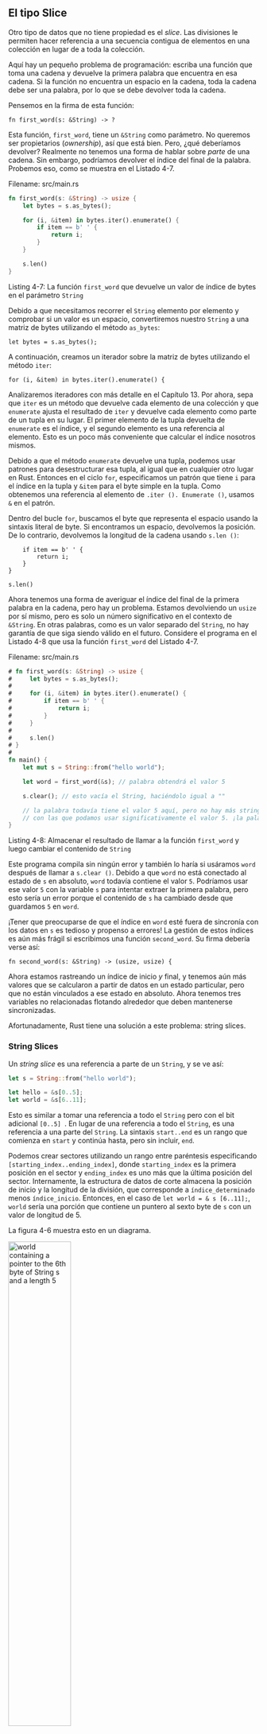 ## El tipo Slice

Otro tipo de datos que no tiene propiedad es el *slice*. Las divisiones le
permiten hacer referencia a una secuencia contigua de elementos en una
colección en lugar de a toda la colección.

Aquí hay un pequeño problema de programación: escriba una función que toma
una cadena y devuelve la primera palabra que encuentra en esa cadena. Si la
función no encuentra un espacio en la cadena, toda la cadena debe ser una
palabra, por lo que se debe devolver toda la cadena.

Pensemos en la firma de esta función:

```rust,ignore
fn first_word(s: &String) -> ?
```

Esta función, `first_word`, tiene un `&String` como parámetro. No queremos
ser propietarios (*ownership*), así que está bien. Pero, ¿qué deberíamos devolver?
Realmente no tenemos una forma de hablar sobre *parte* de una cadena. Sin embargo,
podríamos devolver el índice del final de la palabra. Probemos eso, como se
muestra en el Listado 4-7.

<span class="filename">Filename: src/main.rs</span>

```rust
fn first_word(s: &String) -> usize {
    let bytes = s.as_bytes();

    for (i, &item) in bytes.iter().enumerate() {
        if item == b' ' {
            return i;
        }
    }

    s.len()
}
```

<span class="caption">Listing 4-7: La función `first_word` que devuelve un valor de
índice de bytes en el parámetro `String`</span>

Debido a que necesitamos recorrer el `String` elemento por elemento y
comprobar si un valor es un espacio, convertiremos nuestro `String`
a una matriz de bytes utilizando el método `as_bytes`:

```rust,ignore
let bytes = s.as_bytes();
```

A continuación, creamos un iterador sobre la matriz de bytes utilizando el método `iter`:

```rust,ignore
for (i, &item) in bytes.iter().enumerate() {
```

Analizaremos iteradores con más detalle en el Capítulo 13. Por ahora, sepa
que `iter` es un método que devuelve cada elemento de una colección y que
`enumerate` ajusta el resultado de `iter` y devuelve cada elemento como
parte de un tupla en su lugar. El primer elemento de la tupla devuelta de
`enumerate` es el índice, y el segundo elemento es una referencia al elemento.
Esto es un poco más conveniente que calcular el índice nosotros mismos.

Debido a que el método `enumerate` devuelve una tupla, podemos usar patrones
para desestructurar esa tupla, al igual que en cualquier otro lugar en Rust.
Entonces en el ciclo `for`, especificamos un patrón que tiene `i` para el
índice en la tupla y `&item` para el byte simple en la tupla. Como obtenemos
una referencia al elemento de `.iter (). Enumerate ()`, usamos `&` en el patrón.

Dentro del bucle `for`, buscamos el byte que representa el espacio usando la sintaxis
literal de byte. Si encontramos un espacio, devolvemos la posición. De lo contrario,
devolvemos la longitud de la cadena usando `s.len ()`:

```rust,ignore
    if item == b' ' {
        return i;
    }
}

s.len()
```

Ahora tenemos una forma de averiguar el índice del final de la primera palabra en la cadena,
pero hay un problema. Estamos devolviendo un `usize` por sí mismo, pero es solo un número
significativo en el contexto de `&String`. En otras palabras, como es un valor separado del
`String`, no hay garantía de que siga siendo válido en el futuro. Considere el programa en
el Listado 4-8 que usa la función `first_word` del Listado 4-7.

<span class="filename">Filename: src/main.rs</span>

```rust
# fn first_word(s: &String) -> usize {
#     let bytes = s.as_bytes();
#
#     for (i, &item) in bytes.iter().enumerate() {
#         if item == b' ' {
#             return i;
#         }
#     }
#
#     s.len()
# }
#
fn main() {
    let mut s = String::from("hello world");

    let word = first_word(&s); // palabra obtendrá el valor 5

    s.clear(); // esto vacía el String, haciéndolo igual a ""

    // la palabra todavía tiene el valor 5 aquí, pero no hay más string
    // con las que podamos usar significativamente el valor 5. ¡la palabra ahora es totalmente inválida!
}
```

<span class="caption">Listing 4-8: Almacenar el resultado de llamar a la función `first_word`
y luego cambiar el contenido de `String`</span>

Este programa compila sin ningún error y también lo haría si usáramos `word`
después de llamar a `s.clear ()`. Debido a que `word` no está conectado al estado
de `s` en absoluto, `word` todavía contiene el valor `5`. Podríamos usar ese valor
`5` con la variable `s` para intentar extraer la primera palabra, pero esto sería un
error porque el contenido de `s` ha cambiado desde que guardamos `5` en `word`.

¡Tener que preocuparse de que el índice en `word` esté fuera de sincronía con los
datos en `s` es tedioso y propenso a errores! La gestión de estos índices es aún
más frágil si escribimos una función `second_word`. Su firma debería verse así:

```rust,ignore
fn second_word(s: &String) -> (usize, usize) {
```

Ahora estamos rastreando un índice de inicio *y* final, y tenemos
aún más valores que se calcularon a partir de datos en un estado particular,
pero que no están vinculados a ese estado en absoluto. Ahora tenemos tres variables
no relacionadas flotando alrededor que deben mantenerse sincronizadas.

Afortunadamente, Rust tiene una solución a este problema: string slices.

### String Slices

Un *string slice* es una referencia a parte de un `String`, y se ve así:

```rust
let s = String::from("hello world");

let hello = &s[0..5];
let world = &s[6..11];
```

Esto es similar a tomar una referencia a todo el `String` pero con el bit
adicional `[0..5] `. En lugar de una referencia a todo el `String`, es una
referencia a una parte del `String`. La sintaxis `start..end` es un rango
que comienza en `start` y continúa hasta, pero sin incluir, `end`.

Podemos crear sectores utilizando un rango entre paréntesis especificando
`[starting_index..ending_index]`, donde `starting_index` es la primera posición
en el sector y `ending_index` es uno más que la última posición del sector.
Internamente, la estructura de datos de corte almacena la posición de inicio
y la longitud de la división, que corresponde a `índice_determinado`
menos `índice_inicio`. Entonces, en el caso de `let world = & s [6..11];`,
`world` sería una porción que contiene un puntero al sexto byte de `s`
con un valor de longitud de 5.

La figura 4-6 muestra esto en un diagrama.

<img alt="world containing a pointer to the 6th byte of String s and a length 5" src="img/trpl04-06.svg" class="center" style="width: 50%;" />

<span class="caption">Figure 4-6: String slice refiriéndose a parte de un
`String`</span>

Con la sintaxis del rango `..` de Rust, si desea comenzar en el primer índice (cero),
puede soltar el valor antes de los dos períodos. En otras palabras, estos son iguales:

```rust
let s = String::from("hello");

let slice = &s[0..2];
let slice = &s[..2];
```

De la misma manera, si su segmento incluye el último byte de `String`, puede soltar el
número final. Eso significa que estos son iguales:

```rust
let s = String::from("hello");

let len = s.len();

let slice = &s[3..len];
let slice = &s[3..];
```

También puede soltar ambos valores para tomar una porción de la cadena completa.
Entonces estos son iguales:

```rust
let s = String::from("hello");

let len = s.len();

let slice = &s[0..len];
let slice = &s[..];
```

> Nota: Los índices de rango de *String slice* deben ocurrir en límites de
> caracteres UTF-8 válidos. Si intenta crear un segmento de cadena en el medio
> de un carácter multibyte, su programa saldrá con un error. A los efectos de la
> introducción de segmentos de cadena, asumimos ASCII solo en esta sección;
> una discusión más completa del manejo de UTF-8 se encuentra en la sección
> “Almacenamiento de texto codificado en UTF-8 con Strings” del Capítulo 8.

Con toda esta información en mente, reescribamos `first_word` para devolver un
slice. El tipo que significa “string slice” se escribe como `&str`:

<span class="filename">Filename: src/main.rs</span>

```rust
fn first_word(s: &String) -> &str {
    let bytes = s.as_bytes();

    for (i, &item) in bytes.iter().enumerate() {
        if item == b' ' {
            return &s[0..i];
        }
    }

    &s[..]
}
```

Obtenemos el índice para el final de la palabra de la misma manera que lo
hicimos en el Listado 4-7, al buscar la primera aparición de un espacio.
Cuando encontramos un espacio, devolvemos un segmento de cadena usando el
inicio de la cadena y el índice del espacio como los índices inicial y final.

Ahora cuando llamamos a `first_word`, recuperamos un único valor que está
vinculado a los datos subyacentes. El valor se compone de una referencia al
punto inicial de la división y la cantidad de elementos en la división.

Devolver un segmento también funcionaría para una función `second_word`:

```rust,ignore
fn second_word(s: &String) -> &str {
```

Ahora tenemos una API directa que es mucho más difícil de desordenar, porque el
compilador asegurará que las referencias en `String` sigan siendo válidas.
¿Recuerdas el error en el programa en el listado 4-8, cuando obtuvimos el índice
al final de la primera palabra pero luego borramos la cadena para que nuestro índice
no fuera válido? Ese código era lógicamente incorrecto pero no mostró ningún error
inmediato. Los problemas aparecerían más adelante si seguimos intentando usar el
primer índice de palabras con una cadena vacía. Las rebanadas hacen que este error
sea imposible y háganos saber que tenemos un problema con nuestro código mucho antes.
El uso de la versión de corte de `first_word` arrojará un error en tiempo de compilación:

<span class="filename">Filename: src/main.rs</span>

```rust,ignore
fn main() {
    let mut s = String::from("hello world");

    let word = first_word(&s);

    s.clear(); // error!
}
```

Aquí está el error del compilador:

```text
error[E0502]: cannot borrow `s` as mutable because it is also borrowed as immutable
 --> src/main.rs:6:5
  |
4 |     let word = first_word(&s);
  |                            - immutable borrow occurs here
5 |
6 |     s.clear(); // error!
  |     ^ mutable borrow occurs here
7 | }
  | - immutable borrow ends here
```

Recuerde de las reglas de préstamo que si tenemos una referencia inmutable a algo,
tampoco podemos tomar una referencia mutable. Como `clear` necesita truncar el `String`,
intenta tomar una referencia mutable, que falla. Rust no solo ha hecho que nuestra API
sea más fácil de usar, ¡sino que también ha eliminado toda una clase de errores en
tiempo de compilación!

#### String Literals Are Slices

Recordemos que hablamos sobre *string* literales que se almacenan dentro
del binario. Ahora que sabemos acerca de las divisiones, podemos entender
correctamente los *string* literales:

```rust
let s = "Hello, world!";
```

El tipo de `s` aquí es `&str`: es un *slice* que apunta a ese punto específico del
binario. Esta es también la razón por la cual los literales de *string* son inmutables;
`&str` es una referencia inmutable.

#### String Slices como parámetros

Saber que puedes tomar porciones de literales y valores de `String` nos lleva
a una mejora más en `first_word`, y esa es su firma:

```rust,ignore
fn first_word(s: &String) -> &str {
```

Un *Rustacean* más experimentado escribiría la firma que se muestra en el Listado 4-9
porque nos permite utilizar la misma función en los valores de `String` y `&str`.

```rust,ignore
fn first_word(s: &str) -> &str {
```

<span class="caption">Listing 4-9: Mejorando la función `first_word` usando un *slice string*
para el tipo del parámetro `s`</span>

Si tenemos un *string slice*, podemos pasarlo directamente. Si tenemos un `String`,
podemos pasar una porción del `String` entero. Definir una función para tomar un segmento
de cadena en lugar de una referencia a un `String` hace que nuestra API sea más general y
útil sin perder ninguna funcionalidad:

<span class="filename">Filename: src/main.rs</span>

```rust
# fn first_word(s: &str) -> &str {
#     let bytes = s.as_bytes();
#
#     for (i, &item) in bytes.iter().enumerate() {
#         if item == b' ' {
#             return &s[0..i];
#         }
#     }
#
#     &s[..]
# }
fn main() {
    let my_string = String::from("hello world");

    // first_word works on slices of `String`s
    let word = first_word(&my_string[..]);

    let my_string_literal = "hello world";

    // first_word works on slices of string literals
    let word = first_word(&my_string_literal[..]);

    // Because string literals *are* string slices already,
    // this works too, without the slice syntax!
    let word = first_word(my_string_literal);
}
```

### Otros Slices

String slices, como puedes imaginar, son específicas de los *strings*.
Pero hay un tipo de *slice* más general, también. Considera esta matriz:

```rust
let a = [1, 2, 3, 4, 5];
```

Del mismo modo que podríamos querer referirnos a una parte de un *string*,
es posible que deseemos referirnos a parte de una matriz. Lo haríamos así:

```rust
let a = [1, 2, 3, 4, 5];

let slice = &a[1..3];
```

Este *slice* tiene el tipo `&[i32]`. Funciona de la misma manera que los *string slices*,
almacenando una referencia al primer elemento y una longitud. Utilizará este
tipo de *slices* para todo tipo de otras colecciones. Hablaremos de estas colecciones en detalle
cuando hablemos de vectores en el Capítulo 8.

## Resumen

Los conceptos de propiedad (*ownership*), endeudamiento (*borrowing*) y slices garantizan
la seguridad de la memoria en los programas de Rust en tiempo de compilación.
El lenguaje Rust le permite controlar el uso de la memoria de la misma manera que otros
lenguajes de programación de sistemas, pero que el propietario de los datos limpie automáticamente
esos datos cuando el propietario se sale del alcance significa que no tiene que escribir
y depurar código adicional para obtener este control

La propiedad afecta el funcionamiento de muchas otras partes de Rust, por lo que hablaremos
de estos conceptos más a lo largo del resto del libro. Pasemos al Capítulo 5 y veamos cómo
agrupar piezas de datos en un `struct`.
